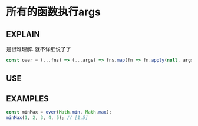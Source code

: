 # 所有的函数执行args

## EXPLAIN
是很难理解. 就不详细说了了
 ```javascript
const over = (...fns) => (...args) => fns.map(fn => fn.apply(null, args));
```
## USE

## EXAMPLES
```javascript
const minMax = over(Math.min, Math.max);
minMax(1, 2, 3, 4, 5); // [1,5]
```